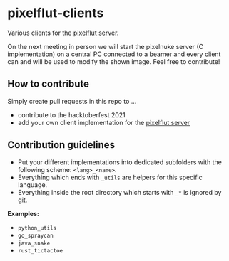 # pixelflut-clients

Various clients for the [pixelflut server].

On the next meeting in person we will start the pixelnuke server (C implementation) on a central PC connected to a beamer and every client can and will be used to modify the shown image. Feel free to contribute!


## How to contribute

Simply create pull requests in this repo to ...

- contribute to the hacktoberfest 2021
- add your own client implementation for the [pixelflut server]


## Contribution guidelines

- Put your different implementations into dedicated subfolders with the following scheme: `<lang>_<name>`.
- Everything which ends with `_utils` are helpers for this specific language.
- Everything inside the root directory which starts with `_*` is ignored by git.

**Examples:**

- `python_utils`
- `go_spraycan`
- `java_snake`
- `rust_tictactoe`


[pixelflut server]: https://github.com/defnull/pixelflut
